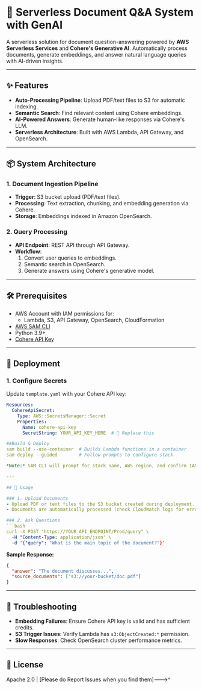 # 🚀 Serverless Document Q&A System with GenAI

A serverless solution for document question-answering powered by **AWS Serverless Services** and **Cohere's Generative AI**. Automatically process documents, generate embeddings, and answer natural language queries with AI-driven insights.

---

## ✨ Features

- **Auto-Processing Pipeline**: Upload PDF/text files to S3 for automatic indexing.
- **Semantic Search**: Find relevant content using Cohere embeddings.
- **AI-Powered Answers**: Generate human-like responses via Cohere's LLM.
- **Serverless Architecture**: Built with AWS Lambda, API Gateway, and OpenSearch.

---

## 📦 System Architecture

### 1. Document Ingestion Pipeline
- **Trigger**: S3 bucket upload (PDF/text files).
- **Processing**: Text extraction, chunking, and embedding generation via Cohere.
- **Storage**: Embeddings indexed in Amazon OpenSearch.

### 2. Query Processing
- **API Endpoint**: REST API through API Gateway.
- **Workflow**: 
  1. Convert user queries to embeddings.
  2. Semantic search in OpenSearch.
  3. Generate answers using Cohere's generative model.


---

## 🛠️ Prerequisites

- AWS Account with IAM permissions for:
  - Lambda, S3, API Gateway, OpenSearch, CloudFormation
- [AWS SAM CLI](https://docs.aws.amazon.com/serverless-application-model/latest/developerguide/install-sam-cli.html)
- Python 3.9+
- [Cohere API Key](https://dashboard.cohere.com/api-keys)

---

## 🚀 Deployment

### 1. Configure Secrets
Update `template.yaml` with your Cohere API key:
```yaml
Resources:
  CohereApiSecret:
    Type: AWS::SecretsManager::Secret
    Properties:
      Name: cohere-api-key
      SecretString: YOUR_API_KEY_HERE  # 🔑 Replace this

##Build & Deploy
sam build --use-container  # Builds Lambda functions in a container
sam deploy --guided        # Follow prompts to configure stack

*Note:* SAM CLI will prompt for stack name, AWS region, and confirm IAM role changes.

---

## 📖 Usage

### 1. Upload Documents
- Upload PDF or text files to the S3 bucket created during deployment.
- Documents are automatically processed (check CloudWatch logs for errors).

### 2. Ask Questions
```bash
curl -X POST "https://YOUR_API_ENDPOINT/Prod/query" \
  -H "Content-Type: application/json" \
  -d '{"query": "What is the main topic of the document?"}'
```

**Sample Response:**
```json
{
  "answer": "The document discusses...",
  "source_documents": ["s3://your-bucket/doc.pdf"]
}
```

---

## 🔧 Troubleshooting

- **Embedding Failures**: Ensure Cohere API key is valid and has sufficient credits.
- **S3 Trigger Issues**: Verify Lambda has `s3:ObjectCreated:*` permission.
- **Slow Responses**: Check OpenSearch cluster performance metrics.

---

## 📜 License

Apache 2.0 | [Please do Report Issues when you find them]--->^